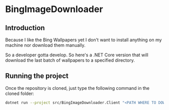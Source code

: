 # BingImageDownloader

## Introduction

Because I like the Bing Wallpapers yet I don't want to install anything on my machine nor download them manually.

So a developer gotta develop. So here's a .NET Core version that will download the last batch of wallpapers to a specified directory. 


## Running the project


Once the repository is cloned, just type the following command in the cloned folder: 

```bash
dotnet run --project src/BingImageDownloader.Client "<PATH WHERE TO DOWNLOAD>"
```